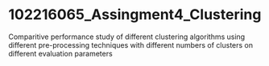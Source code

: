 # 102216065_Assingment4_Clustering
 Comparitive performance study of different clustering algorithms using different pre-processing techniques with different numbers of clusters on different evaluation parameters
